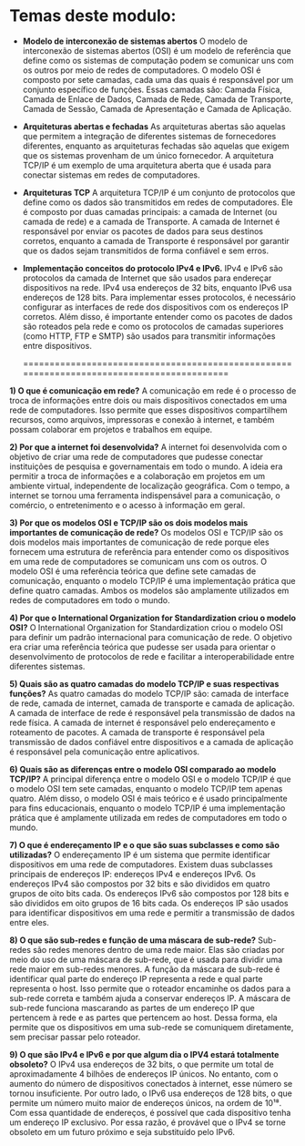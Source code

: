 # Temas deste modulo:

- **Modelo de interconexão de sistemas abertos**
	O modelo de interconexão de sistemas abertos (OSI) é um modelo de referência que define como os sistemas de computação podem se comunicar uns com os outros por meio de redes de computadores. O modelo OSI é composto por sete camadas, cada uma das quais é responsável por um conjunto específico de funções. Essas camadas são: Camada Física, Camada de Enlace de Dados, Camada de Rede, Camada de Transporte, Camada de Sessão, Camada de Apresentação e Camada de Aplicação.
	
- **Arquiteturas abertas e fechadas**
	As arquiteturas abertas são aquelas que permitem a integração de diferentes sistemas de fornecedores diferentes, enquanto as arquiteturas fechadas são aquelas que exigem que os sistemas provenham de um único fornecedor. A arquitetura TCP/IP é um exemplo de uma arquitetura aberta que é usada para conectar sistemas em redes de computadores.
	
- **Arquiteturas TCP**
	A arquitetura TCP/IP é um conjunto de protocolos que define como os dados são transmitidos em redes de computadores. Ele é composto por duas camadas principais: a camada de Internet (ou camada de rede) e a camada de Transporte. A camada de Internet é responsável por enviar os pacotes de dados para seus destinos corretos, enquanto a camada de Transporte é responsável por garantir que os dados sejam transmitidos de forma confiável e sem erros.
	
- **Implementação  conceitos do protocolo IPv4 e IPv6.**
	IPv4 e IPv6 são protocolos da camada de Internet que são usados para endereçar dispositivos na rede. IPv4 usa endereços de 32 bits, enquanto IPv6 usa endereços de 128 bits. Para implementar esses protocolos, é necessário configurar as interfaces de rede dos dispositivos com os endereços IP corretos. Além disso, é importante entender como os pacotes de dados são roteados pela rede e como os protocolos de camadas superiores (como HTTP, FTP e SMTP) são usados para transmitir informações entre dispositivos.
	
	==========================================================================================

**1) O que é comunicação em rede?**
	A comunicação em rede é o processo de troca de informações entre dois ou mais dispositivos conectados em uma rede de computadores. Isso permite que esses dispositivos compartilhem recursos, como arquivos, impressoras e conexão à internet, e também possam colaborar em projetos e trabalhos em equipe.

**2) Por que a internet foi desenvolvida?**
	A internet foi desenvolvida com o objetivo de criar uma rede de computadores que pudesse conectar instituições de pesquisa e governamentais em todo o mundo. A ideia era permitir a troca de informações e a colaboração em projetos em um ambiente virtual, independente de localização geográfica. Com o tempo, a internet se tornou uma ferramenta indispensável para a comunicação, o comércio, o entretenimento e o acesso à informação em geral.

**3) Por que os modelos OSI e TCP/IP são os dois modelos mais importantes de comunicação de rede?**
	Os modelos OSI e TCP/IP são os dois modelos mais importantes de comunicação de rede porque eles fornecem uma estrutura de referência para entender como os dispositivos em uma rede de computadores se comunicam uns com os outros. O modelo OSI é uma referência teórica que define sete camadas de comunicação, enquanto o modelo TCP/IP é uma implementação prática que define quatro camadas. Ambos os modelos são amplamente utilizados em redes de computadores em todo o mundo.

**4) Por que o International Organization for Standardization criou o modelo OSI?**
	O International Organization for Standardization criou o modelo OSI para definir um padrão internacional para comunicação de rede. O objetivo era criar uma referência teórica que pudesse ser usada para orientar o desenvolvimento de protocolos de rede e facilitar a interoperabilidade entre diferentes sistemas.

**5) Quais são as quatro camadas do modelo TCP/IP e suas respectivas funções?**
	As quatro camadas do modelo TCP/IP são: camada de interface de rede, camada de internet, camada de transporte e camada de aplicação. A camada de interface de rede é responsável pela transmissão de dados na rede física. A camada de internet é responsável pelo endereçamento e roteamento de pacotes. A camada de transporte é responsável pela transmissão de dados confiável entre dispositivos e a camada de aplicação é responsável pela comunicação entre aplicativos.

**6) Quais são as diferenças entre o modelo OSI comparado ao modelo TCP/IP?**
	A principal diferença entre o modelo OSI e o modelo TCP/IP é que o modelo OSI tem sete camadas, enquanto o modelo TCP/IP tem apenas quatro. Além disso, o modelo OSI é mais teórico e é usado principalmente para fins educacionais, enquanto o modelo TCP/IP é uma implementação prática que é amplamente utilizada em redes de computadores em todo o mundo.

**7) O que é endereçamento IP e o que são suas subclasses e como são utilizadas?**
	O endereçamento IP é um sistema que permite identificar dispositivos em uma rede de computadores. Existem duas subclasses principais de endereços IP: endereços IPv4 e endereços IPv6. Os endereços IPv4 são compostos por 32 bits e são divididos em quatro grupos de oito bits cada. Os endereços IPv6 são compostos por 128 bits e são divididos em oito grupos de 16 bits cada. Os endereços IP são usados para identificar dispositivos em uma rede e permitir a transmissão de dados entre eles.

**8) O que são sub-redes e função de uma máscara de sub-rede?**
	Sub-redes são redes menores dentro de uma rede maior. Elas são criadas por meio do uso de uma máscara de sub-rede, que é usada para dividir uma rede maior em sub-redes menores. A função da máscara de sub-rede é identificar qual parte do endereço IP representa a rede e qual parte representa o host. Isso permite que o roteador encaminhe os dados para a sub-rede correta e também ajuda a conservar endereços IP. A máscara de sub-rede funciona mascarando as partes de um endereço IP que pertencem à rede e as partes que pertencem ao host. Dessa forma, ela permite que os dispositivos em uma sub-rede se comuniquem diretamente, sem precisar passar pelo roteador.

**9) O que são IPv4 e IPv6 e por que algum dia o IPV4 estará totalmente obsoleto?**
	O IPv4 usa endereços de 32 bits, o que permite um total de aproximadamente 4 bilhões de endereços IP únicos. No entanto, com o aumento do número de dispositivos conectados à internet, esse número se tornou insuficiente. Por outro lado, o IPv6 usa endereços de 128 bits, o que permite um número muito maior de endereços únicos, na ordem de 10¹⁸. Com essa quantidade de endereços, é possível que cada dispositivo tenha um endereço IP exclusivo. Por essa razão, é provável que o IPv4 se torne obsoleto em um futuro próximo e seja substituído pelo IPv6.

